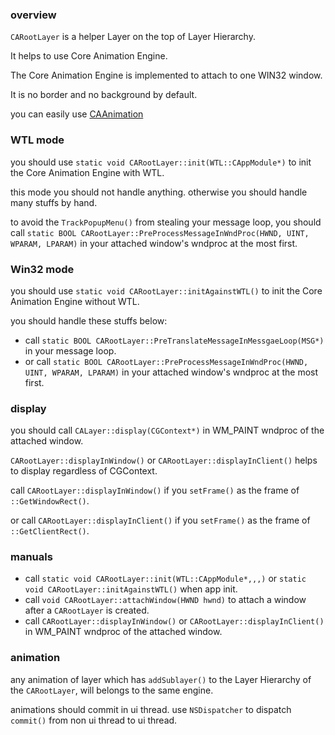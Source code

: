 ### overview
`CARootLayer` is a helper Layer on the top of Layer Hierarchy. 

It helps to use Core Animation Engine.

The Core Animation Engine is implemented to attach to one WIN32 window.

It is no border and no background by default.

you can easily use [CAAnimation](CAAnimation.md)

### WTL mode
you should use `static void CARootLayer::init(WTL::CAppModule*)` to init the Core Animation Engine with WTL.

this mode you should not handle anything. otherwise you should handle many stuffs by hand.

to avoid the `TrackPopupMenu()` from stealing your message loop, you should call `static BOOL CARootLayer::PreProcessMessageInWndProc(HWND, UINT, WPARAM, LPARAM)` in your attached window's wndproc at the most first.

### Win32 mode
you should use `static void CARootLayer::initAgainstWTL()` to init the Core Animation Engine without WTL.

you should handle these stuffs below:
* call `static BOOL CARootLayer::PreTranslateMessageInMessgaeLoop(MSG*)` in your message loop.
* or call `static BOOL CARootLayer::PreProcessMessageInWndProc(HWND, UINT, WPARAM, LPARAM)` in your attached window's wndproc at the most first.

### display
you should call `CALayer::display(CGContext*)` in WM_PAINT wndproc of the attached window. 

`CARootLayer::displayInWindow()` or `CARootLayer::displayInClient()` helps to display regardless of CGContext.

call `CARootLayer::displayInWindow()` if you `setFrame()` as the frame of `::GetWindowRect()`.

or call `CARootLayer::displayInClient()` if you `setFrame()` as the frame of `::GetClientRect()`.

### manuals
* call `static void CARootLayer::init(WTL::CAppModule*,,,)` or `static void CARootLayer::initAgainstWTL()` when app init.
* call `void CARootLayer::attachWindow(HWND hwnd)` to attach a window after a `CARootLayer` is created.
* call `CARootLayer::displayInWindow()` or `CARootLayer::displayInClient()` in WM_PAINT wndproc of the attached window.

### animation
any animation of layer which has `addSublayer()` to the Layer Hierarchy of the `CARootLayer`, will belongs to the same engine.

animations should commit in ui thread. use `NSDispatcher` to dispatch `commit()` from non ui thread to ui thread.



































